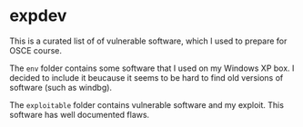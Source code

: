# expdev

This is a curated list of of vulnerable software, which I used to prepare for OSCE course.

The `env` folder contains some software that I used on my Windows XP box. I decided to include it beucause it seems to be hard to find old versions of software (such as windbg).

The `exploitable` folder contains vulnerable software and my exploit. This software has well documented flaws.
